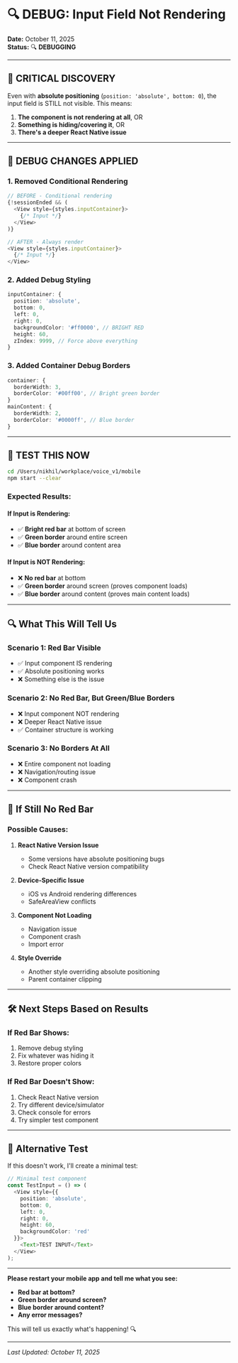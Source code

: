 # 🔍 DEBUG: Input Field Not Rendering

**Date:** October 11, 2025  
**Status:** 🔍 **DEBUGGING**

---

## 🚨 **CRITICAL DISCOVERY**

Even with **absolute positioning** (`position: 'absolute', bottom: 0`), the input field is STILL not visible. This means:

1. **The component is not rendering at all**, OR
2. **Something is hiding/covering it**, OR  
3. **There's a deeper React Native issue**

---

## 🔧 **DEBUG CHANGES APPLIED**

### **1. Removed Conditional Rendering**
```typescript
// BEFORE - Conditional rendering
{!sessionEnded && (
  <View style={styles.inputContainer}>
    {/* Input */}
  </View>
)}

// AFTER - Always render
<View style={styles.inputContainer}>
  {/* Input */}
</View>
```

### **2. Added Debug Styling**
```typescript
inputContainer: {
  position: 'absolute',
  bottom: 0,
  left: 0,
  right: 0,
  backgroundColor: '#ff0000', // BRIGHT RED
  height: 60,
  zIndex: 9999, // Force above everything
}
```

### **3. Added Container Debug Borders**
```typescript
container: {
  borderWidth: 3,
  borderColor: '#00ff00', // Bright green border
}
mainContent: {
  borderWidth: 2,
  borderColor: '#0000ff', // Blue border
}
```

---

## 🧪 **TEST THIS NOW**

```bash
cd /Users/nikhil/workplace/voice_v1/mobile
npm start --clear
```

### **Expected Results:**

#### **If Input is Rendering:**
- ✅ **Bright red bar** at bottom of screen
- ✅ **Green border** around entire screen
- ✅ **Blue border** around content area

#### **If Input is NOT Rendering:**
- ❌ **No red bar** at bottom
- ✅ **Green border** around screen (proves component loads)
- ✅ **Blue border** around content (proves main content loads)

---

## 🔍 **What This Will Tell Us**

### **Scenario 1: Red Bar Visible**
- ✅ Input component IS rendering
- ✅ Absolute positioning works
- ❌ Something else is the issue

### **Scenario 2: No Red Bar, But Green/Blue Borders**
- ❌ Input component NOT rendering
- ❌ Deeper React Native issue
- ✅ Container structure is working

### **Scenario 3: No Borders At All**
- ❌ Entire component not loading
- ❌ Navigation/routing issue
- ❌ Component crash

---

## 🚨 **If Still No Red Bar**

### **Possible Causes:**

1. **React Native Version Issue**
   - Some versions have absolute positioning bugs
   - Check React Native version compatibility

2. **Device-Specific Issue**
   - iOS vs Android rendering differences
   - SafeAreaView conflicts

3. **Component Not Loading**
   - Navigation issue
   - Component crash
   - Import error

4. **Style Override**
   - Another style overriding absolute positioning
   - Parent container clipping

---

## 🛠️ **Next Steps Based on Results**

### **If Red Bar Shows:**
1. Remove debug styling
2. Fix whatever was hiding it
3. Restore proper colors

### **If Red Bar Doesn't Show:**
1. Check React Native version
2. Try different device/simulator
3. Check console for errors
4. Try simpler test component

---

## 📱 **Alternative Test**

If this doesn't work, I'll create a minimal test:

```typescript
// Minimal test component
const TestInput = () => (
  <View style={{
    position: 'absolute',
    bottom: 0,
    left: 0,
    right: 0,
    height: 60,
    backgroundColor: 'red'
  }}>
    <Text>TEST INPUT</Text>
  </View>
);
```

---

**Please restart your mobile app and tell me what you see:**
- **Red bar at bottom?**
- **Green border around screen?**
- **Blue border around content?**
- **Any error messages?**

This will tell us exactly what's happening! 🔍

---

*Last Updated: October 11, 2025*

